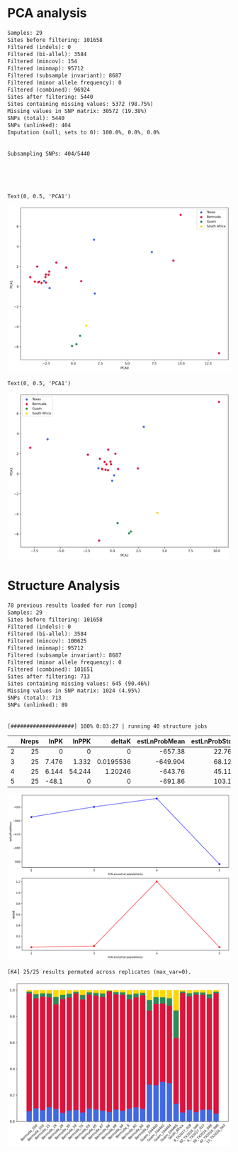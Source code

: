 # PCA analysis

    Samples: 29
    Sites before filtering: 101658
    Filtered (indels): 0
    Filtered (bi-allel): 3584
    Filtered (mincov): 154
    Filtered (minmap): 95712
    Filtered (subsample invariant): 8687
    Filtered (minor allele frequency): 0
    Filtered (combined): 96924
    Sites after filtering: 5440
    Sites containing missing values: 5372 (98.75%)
    Missing values in SNP matrix: 30572 (19.38%)
    SNPs (total): 5440
    SNPs (unlinked): 404
    Imputation (null; sets to 0): 100.0%, 0.0%, 0.0%


    Subsampling SNPs: 404/5440





    Text(0, 0.5, 'PCA1')




    
![png](analysis_files/analysis_6_1.png)
    





    Text(0, 0.5, 'PCA1')




    
![png](analysis_files/analysis_7_1.png)
    


# Structure Analysis

    78 previous results loaded for run [comp]
    Samples: 29
    Sites before filtering: 101658
    Filtered (indels): 0
    Filtered (bi-allel): 3584
    Filtered (mincov): 100625
    Filtered (minmap): 95712
    Filtered (subsample invariant): 8687
    Filtered (minor allele frequency): 0
    Filtered (combined): 101651
    Sites after filtering: 713
    Sites containing missing values: 645 (90.46%)
    Missing values in SNP matrix: 1024 (4.95%)
    SNPs (total): 713
    SNPs (unlinked): 89


    [####################] 100% 0:03:27 | running 40 structure jobs 



|    |   Nreps |    lnPK |   lnPPK |    deltaK |   estLnProbMean |   estLnProbStdev |
|---:|--------:|--------:|--------:|----------:|----------------:|-----------------:|
|  2 |      25 |   0     |   0     | 0         |        -657.38  |          22.7608 |
|  3 |      25 |   7.476 |   1.332 | 0.0195536 |        -649.904 |          68.1204 |
|  4 |      25 |   6.144 |  54.244 | 1.20246   |        -643.76  |          45.1108 |
|  5 |      25 | -48.1   |   0     | 0         |        -691.86  |         103.156  |



    
![png](analysis_files/analysis_12_0.png)
    


    [K4] 25/25 results permuted across replicates (max_var=0).



    
![png](analysis_files/analysis_15_0.png)
    

